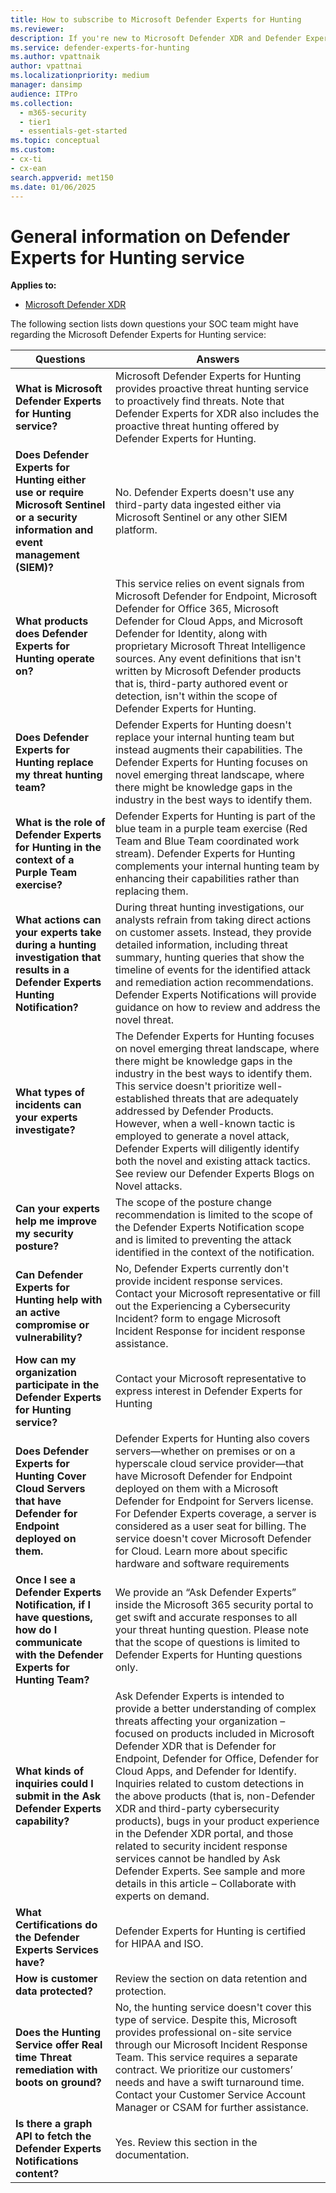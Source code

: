 ```yaml
---
title: How to subscribe to Microsoft Defender Experts for Hunting
ms.reviewer:
description: If you're new to Microsoft Defender XDR and Defender Experts for Hunting, this is how you onboard, receive, and set up Defender experts notifications.
ms.service: defender-experts-for-hunting
ms.author: vpattnaik
author: vpattnai
ms.localizationpriority: medium
manager: dansimp
audience: ITPro
ms.collection:
  - m365-security
  - tier1
  - essentials-get-started
ms.topic: conceptual
ms.custom: 
- cx-ti
- cx-ean
search.appverid: met150
ms.date: 01/06/2025
---
```


# General information on Defender Experts for Hunting service

**Applies to:**

- [Microsoft Defender XDR](microsoft-365-defender.md)

The following section lists down questions your SOC team might have regarding the Microsoft Defender Experts for Hunting service:

| Questions | Answers |
|---------|---------|
| **What is Microsoft Defender Experts for Hunting service?** | Microsoft Defender Experts for Hunting provides proactive threat hunting service to proactively find threats. Note that Defender Experts for XDR also includes the proactive threat hunting offered by Defender Experts for Hunting.|
|**Does Defender Experts for Hunting either use or require Microsoft Sentinel or a security information and event management (SIEM)?**| No. Defender Experts doesn't use any third-party data ingested either via Microsoft Sentinel or any other SIEM platform.|
|**What products does Defender Experts for Hunting operate on?**| This service relies on event signals from Microsoft Defender for Endpoint, Microsoft Defender for Office 365, Microsoft Defender for Cloud Apps, and Microsoft Defender for Identity, along with proprietary Microsoft Threat Intelligence sources. Any event definitions that isn't written by Microsoft Defender products that is, third-party authored event or detection, isn't within the scope of Defender Experts for Hunting.|
|**Does Defender Experts for Hunting replace my threat hunting team?**| Defender Experts for Hunting doesn't replace your internal hunting team but instead augments their capabilities. The Defender Experts for Hunting focuses on novel emerging threat landscape, where there might be knowledge gaps in the industry in the best ways to identify them.|
|**What is the role of Defender Experts for Hunting in the context of a Purple Team exercise?**| Defender Experts for Hunting is part of the blue team in a purple team exercise (Red Team and Blue Team coordinated work stream). Defender Experts for Hunting complements your internal hunting team by enhancing their capabilities rather than replacing them.|
|**What actions can your experts take during a hunting investigation that results in a Defender Experts Hunting Notification?**| During threat hunting investigations, our analysts refrain from taking direct actions on customer assets. Instead, they provide detailed information, including threat summary, hunting queries that show the timeline of events for the identified attack and remediation action recommendations. Defender Experts Notifications will provide guidance on how to review and address the novel threat.|
|**What types of incidents can your experts investigate?**|The Defender Experts for Hunting focuses on novel emerging threat landscape, where there might be knowledge gaps in the industry in the best ways to identify them. This service doesn't prioritize well-established threats that are adequately addressed by Defender Products. However, when a well-known tactic is employed to generate a novel attack, Defender Experts will diligently identify both the novel and existing attack tactics. See review our Defender Experts Blogs on Novel attacks.|
|**Can your experts help me improve my security posture?**|The scope of the posture change recommendation is limited to the scope of the Defender Experts Notification scope and is limited to preventing the attack identified in the context of the notification.|
|**Can Defender Experts for Hunting help with an active compromise or vulnerability?**| No, Defender Experts currently don't provide incident response services. Contact your Microsoft representative or fill out the Experiencing a Cybersecurity Incident? form to engage Microsoft Incident Response for incident response assistance.|
|**How can my organization participate in the Defender Experts for Hunting service?**| Contact your Microsoft representative to express interest in Defender Experts for Hunting|
|**Does Defender Experts for Hunting Cover Cloud Servers that have Defender for Endpoint deployed on them.**| Defender Experts for Hunting also covers servers—whether on premises or on a hyperscale cloud service provider—that have Microsoft Defender for Endpoint deployed on them with a Microsoft Defender for Endpoint for Servers license. For Defender Experts coverage, a server is considered as a user seat for billing. The service doesn't cover Microsoft Defender for Cloud. Learn more about specific hardware and software requirements|
|**Once I see a Defender Experts Notification, if I have questions, how do I communicate with the Defender Experts for Hunting Team?**| We provide an “Ask Defender Experts” inside the Microsoft 365 security portal to get swift and accurate responses to all your threat hunting question. Please note that the scope of questions is limited to Defender Experts for Hunting questions only.|
|**What kinds of inquiries could I submit in the Ask Defender Experts capability?**| Ask Defender Experts is intended to provide a better understanding of complex threats affecting your organization – focused on products included in Microsoft Defender XDR that is Defender for Endpoint, Defender for Office, Defender for Cloud Apps, and Defender for Identify. Inquiries related to custom detections in the above products (that is, non-Defender XDR and third-party cybersecurity products), bugs in your product experience in the Defender XDR portal, and those related to security incident response services cannot be handled by Ask Defender Experts. See sample and more details in this article – Collaborate with experts on demand.|
|**What Certifications do the Defender Experts Services have?**| Defender Experts for Hunting is certified for HIPAA and ISO.|
|**How is customer data protected?**|Review the section on data retention and protection.|
|**Does the Hunting Service offer Real time Threat remediation with boots on ground?**| No, the hunting service doesn't cover this type of service. Despite this, Microsoft provides professional on-site service through our Microsoft Incident Response Team. This service requires a separate contract. We prioritize our customers’ needs and have a swift turnaround time. Contact your Customer Service Account Manager or CSAM for further assistance.|
|**Is there a graph API to fetch the Defender Experts Notifications content?**| Yes. Review this section in the documentation.|